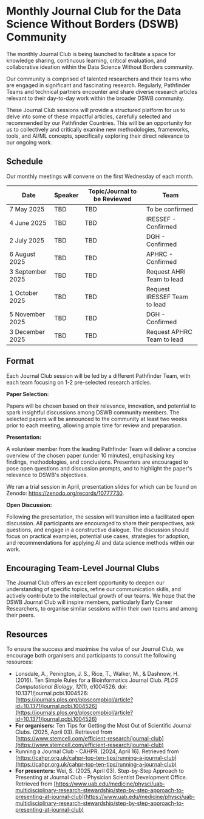 # Monthly Journal Club for the Data Science Without Borders (DSWB) Community

The monthly Journal Club is being launched to facilitate a space for knowledge sharing, continuous learning, critical evaluation, and collaborative ideation within the Data Science Without Borders community.

Our community is comprised of talented researchers and their teams who are engaged in significant and fascinating research. Regularly, Pathfinder Teams and technical partners encounter and share diverse research articles relevant to their day-to-day work within the broader DSWB community.

These Journal Club sessions will provide a structured platform for us to delve into some of these impactful articles, carefully selected and recommended by our Pathfinder Countries. This will be an opportunity for us to collectively and critically examine new methodologies, frameworks, tools, and AI/ML concepts, specifically exploring their direct relevance to our ongoing work.

## Schedule

Our monthly meetings will convene on the first Wednesday of each month.

| Date           | Speaker      | Topic/Journal to be Reviewed | Team                       |
| -------------- | ------------ | --------------------------- | -------------------------- |
| 7 May 2025     | TBD | TBD                         | To be confirmed    |
| 4 June 2025    | TBD | TBD                         | IRESSEF - Confirmed        |
| 2 July 2025    | TBD | TBD                         | DGH - Confirmed            |
| 6 August 2025  | TBD | TBD                         | APHRC - Confirmed          |
| 3 September 2025 | TBD | TBD                         | Request AHRI Team to lead   |
| 1 October 2025 | TBD | TBD                         | Request IRESSEF Team to lead |
| 5 November 2025  | TBD | TBD                         | DGH - Confirmed            |
| 3 December 2025  | TBD | TBD                         | Request APHRC Team to lead |

## Format

Each Journal Club session will be led by a different Pathfinder Team, with each team focusing on 1-2 pre-selected research articles.

**Paper Selection:**

Papers will be chosen based on their relevance, innovation, and potential to spark insightful discussions among DSWB community members. The selected papers will be announced to the community at least two weeks prior to each meeting, allowing ample time for review and preparation.

**Presentation:**

A volunteer member from the leading Pathfinder Team will deliver a concise overview of the chosen paper (under 10 minutes), emphasising key findings, methodologies, and conclusions. Presenters are encouraged to pose open questions and discussion prompts, and to highlight the paper's relevance to DSWB's objectives.

We ran a trial session in April, presentation slides for which can be found on Zenodo: https://zenodo.org/records/10777730.

**Open Discussion:**

Following the presentation, the session will transition into a facilitated open discussion. All participants are encouraged to share their perspectives, ask questions, and engage in a constructive dialogue. The discussion should focus on practical examples, potential use cases, strategies for adoption, and recommendations for applying AI and data science methods within our work.

## Encouraging Team-Level Journal Clubs

The Journal Club offers an excellent opportunity to deepen our understanding of specific topics, refine our communication skills, and actively contribute to the intellectual growth of our teams. We hope that the DSWB Journal Club will inspire members, particularly Early Career Researchers, to organise similar sessions within their own teams and among their peers.

## Resources

To ensure the success and maximise the value of our Journal Club, we encourage both organisers and participants to consult the following resources:

* Lonsdale, A., Penington, J. S., Rice, T., Walker, M., & Dashnow, H. (2016). Ten Simple Rules for a Bioinformatics Journal Club. *PLOS Computational Biology*, *12*(1), e1004526. doi: 10.1371/journal.pcbi.1004526: [https://journals.plos.org/ploscompbiol/article?id=10.1371/journal.pcbi.1004526](https://journals.plos.org/ploscompbiol/article?id=10.1371/journal.pcbi.1004526)
* **For organisers:** Ten Tips for Getting the Most Out of Scientific Journal Clubs. (2025, April 03). Retrieved from [https://www.stemcell.com/efficient-research/journal-club](https://www.stemcell.com/efficient-research/journal-club)
* Running a Journal Club - CAHPR. (2024, April 16). Retrieved from [https://cahpr.org.uk/cahpr-top-ten-tips/running-a-journal-club](https://cahpr.org.uk/cahpr-top-ten-tips/running-a-journal-club)
* **For presenters:** Wei, S. (2025, April 03). Step-by-Step Approach to Presenting at Journal Club - Physician Scientist Development Office. Retrieved from [https://www.uab.edu/medicine/physci/uab-multidisciplinary-research-stewardship/step-by-step-approach-to-presenting-at-journal-club](https://www.uab.edu/medicine/physci/uab-multidisciplinary-research-stewardship/step-by-step-approach-to-presenting-at-journal-club)
